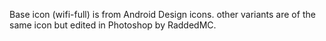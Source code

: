 Base icon (wifi-full) is from Android Design icons.
other variants are of the same icon but edited in Photoshop by RaddedMC.